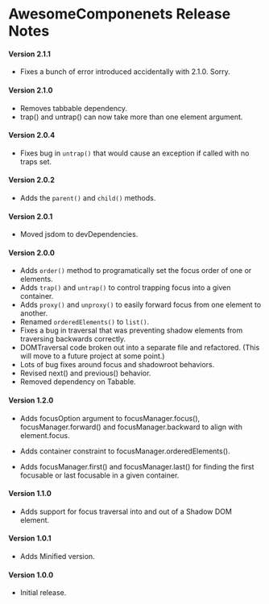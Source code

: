 # AwesomeComponenets Release Notes

#### **Version 2.1.1**

 - Fixes a bunch of error introduced accidentally with 2.1.0. Sorry.

#### **Version 2.1.0**

 - Removes tabbable dependency.
 - trap() and untrap() can now take more than one element argument.

#### **Version 2.0.4**

 - Fixes bug in `untrap()` that would cause an exception if called with no traps set.


#### **Version 2.0.2**

 - Adds the `parent()` and `child()` methods.

#### **Version 2.0.1**

 - Moved jsdom to devDependencies.

#### **Version 2.0.0**

 - Adds `order()` method to programatically set the focus order of one or elements.
 - Adds `trap()` and `untrap()` to control trapping focus into a given container.
 - Adds `proxy()` and `unproxy()` to easily forward focus from one element to another.
 - Renamed `orderedElements()` to `list()`.
 - Fixes a bug in traversal that was preventing shadow elements from traversing backwards correctly.
 - DOMTraversal code broken out into a separate file and refactored. (This will move to a future project at some point.)
 - Lots of bug fixes around focus and shadowroot behaviors.
 - Revised next() and previous() behavior.
 - Removed dependency on Tabable.

#### **Version 1.2.0**

 - Adds focusOption argument to focusManager.focus(), focusManager.forward() and focusManager.backward to align with element.focus.

 - Adds container constraint to focusManager.orderedElements().

 - Adds focusManager.first() and focusManager.last() for finding the first focusable or last focusable in a given container.

#### **Version 1.1.0**

 - Adds support for focus traversal into and out of a Shadow DOM element.

#### **Version 1.0.1**

 - Adds Minified version.

#### **Version 1.0.0**

 - Initial release.
